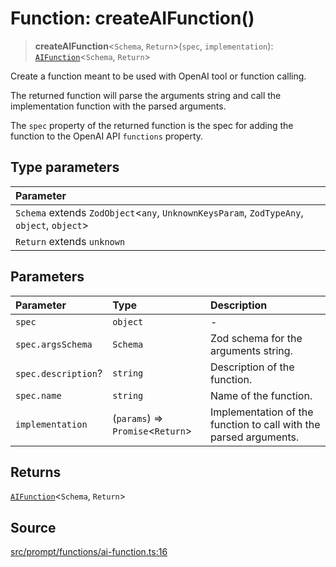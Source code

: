 # Function: createAIFunction()

> **createAIFunction**\<`Schema`, `Return`\>(`spec`, `implementation`): [`AIFunction`](../namespaces/Prompt/interfaces/AIFunction.md)\<`Schema`, `Return`\>

Create a function meant to be used with OpenAI tool or function calling.

The returned function will parse the arguments string and call the
implementation function with the parsed arguments.

The `spec` property of the returned function is the spec for adding the
function to the OpenAI API `functions` property.

## Type parameters

| Parameter |
| :------ |
| `Schema` extends `ZodObject`\<`any`, `UnknownKeysParam`, `ZodTypeAny`, `object`, `object`\> |
| `Return` extends `unknown` |

## Parameters

| Parameter | Type | Description |
| :------ | :------ | :------ |
| `spec` | `object` | - |
| `spec.argsSchema` | `Schema` | Zod schema for the arguments string. |
| `spec.description`? | `string` | Description of the function. |
| `spec.name` | `string` | Name of the function. |
| `implementation` | (`params`) => `Promise`\<`Return`\> | Implementation of the function to call with the parsed arguments. |

## Returns

[`AIFunction`](../namespaces/Prompt/interfaces/AIFunction.md)\<`Schema`, `Return`\>

## Source

[src/prompt/functions/ai-function.ts:16](https://github.com/colelawrence/dexter/blob/6b94c49/src/prompt/functions/ai-function.ts#L16)

